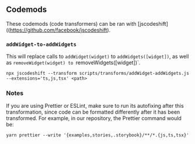 ## Codemods

These codemods (code transformers) can be ran with [jscodeshift]((https://github.com/facebook/jscodeshift).

### `addWidget-to-addWidgets`

This will replace calls to `addWidget(widget)` to `addWidgets([widget])`, as well as `removeWidget(widget) to `removeWidgets([widget])`.

```
npx jscodeshift --transform scripts/transforms/addWidget-addWidgets.js --extensions='ts,js,tsx' <path>
```

### Notes

If you are using Prettier or ESLint, make sure to run its autofixing after this transformation, since code can be formatted differently after it has been transformed. For example, in our repository, the Prettier command would be:

```
yarn prettier --write '{examples,stories,.storybook}/**/*.{js,ts,tsx}'
```
